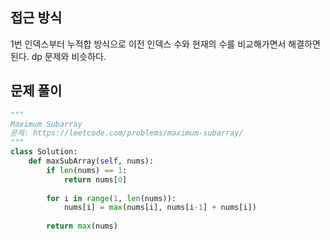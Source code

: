 ## 접근 방식
1번 인덱스부터 누적합 방식으로 이전 인덱스 수와 현재의 수를 비교해가면서 해결하면 된다.
dp 문제와 비슷하다.
## 문제 풀이
```python
"""
Maximum Subarray
문제: https://leetcode.com/problems/maximum-subarray/
"""
class Solution:
    def maxSubArray(self, nums):
        if len(nums) == 1:
            return nums[0]
        
        for i in range(1, len(nums)):
            nums[i] = max(nums[i], nums[i-1] + nums[i])
        
        return max(nums)
```